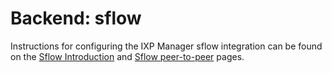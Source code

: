# Backend: sflow

Instructions for configuring the IXP Manager sflow integration can be found on the [Sflow Introduction](../features/sflow.md) and [Sflow peer-to-peer](../features/sflow-p2p.md) pages.
